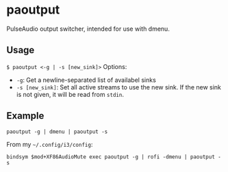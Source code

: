 # paoutput

PulseAudio output switcher, intended for use with dmenu.

## Usage

`$ paoutput <-g | -s [new_sink]>`
Options:
- `-g`: Get a newline-separated list of availabel sinks
- `-s [new_sink]`: Set all active streams to use the new sink. If the new sink is not given, it will be read from `stdin`.

## Example

```paoutput -g | dmenu | paoutput -s```

From my `~/.config/i3/config`:

```bindsym $mod+XF86AudioMute exec paoutput -g | rofi -dmenu | paoutput -s```
